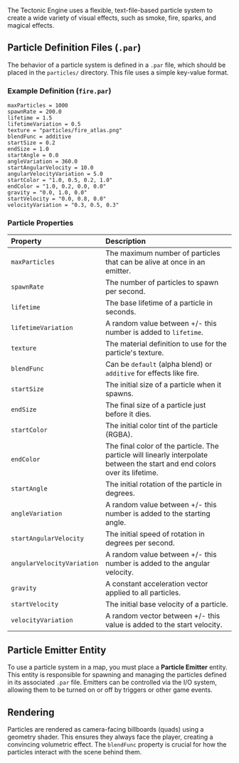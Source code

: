 
The Tectonic Engine uses a flexible, text-file-based particle system to create a wide variety of visual effects, such as smoke, fire, sparks, and magical effects.

## Particle Definition Files (`.par`)

The behavior of a particle system is defined in a `.par` file, which should be placed in the `particles/` directory. This file uses a simple key-value format.

### Example Definition (`fire.par`)

```
maxParticles = 1000
spawnRate = 200.0
lifetime = 1.5
lifetimeVariation = 0.5
texture = "particles/fire_atlas.png"
blendFunc = additive
startSize = 0.2
endSize = 1.0
startAngle = 0.0
angleVariation = 360.0
startAngularVelocity = 10.0
angularVelocityVariation = 5.0
startColor = "1.0, 0.5, 0.2, 1.0"
endColor = "1.0, 0.2, 0.0, 0.0"
gravity = "0.0, 1.0, 0.0"
startVelocity = "0.0, 0.8, 0.0"
velocityVariation = "0.3, 0.5, 0.3"
```

### Particle Properties

| Property | Description |
| :--- | :--- |
| `maxParticles` | The maximum number of particles that can be alive at once in an emitter. |
| `spawnRate` | The number of particles to spawn per second. |
| `lifetime` | The base lifetime of a particle in seconds. |
| `lifetimeVariation`| A random value between +/- this number is added to `lifetime`. |
| `texture` | The material definition to use for the particle's texture. |
| `blendFunc` | Can be `default` (alpha blend) or `additive` for effects like fire. |
| `startSize` | The initial size of a particle when it spawns. |
| `endSize` | The final size of a particle just before it dies. |
| `startColor` | The initial color tint of the particle (RGBA). |
| `endColor` | The final color of the particle. The particle will linearly interpolate between the start and end colors over its lifetime. |
| `startAngle` | The initial rotation of the particle in degrees. |
| `angleVariation` | A random value between +/- this number is added to the starting angle. |
| `startAngularVelocity`| The initial speed of rotation in degrees per second. |
| `angularVelocityVariation`| A random value between +/- this number is added to the angular velocity. |
| `gravity` | A constant acceleration vector applied to all particles. |
| `startVelocity` | The initial base velocity of a particle. |
| `velocityVariation`| A random vector between +/- this value is added to the start velocity. |

## Particle Emitter Entity

To use a particle system in a map, you must place a **Particle Emitter** entity. This entity is responsible for spawning and managing the particles defined in its associated `.par` file. Emitters can be controlled via the I/O system, allowing them to be turned on or off by triggers or other game events.

## Rendering

Particles are rendered as camera-facing billboards (quads) using a geometry shader. This ensures they always face the player, creating a convincing volumetric effect. The `blendFunc` property is crucial for how the particles interact with the scene behind them.